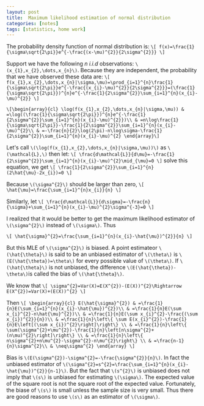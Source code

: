 ```yaml
---
layout: post
title:  Maximum likelihood estimation of normal distribution
categories: [notes]
tags: [statistics, home work]
---
```


The probability density function of normal distribution is:
`\[
f(x)=\frac{1}{\sigma\sqrt{2\pi}}e^{-\frac{(x-\mu)^{2}}{2\sigma^{2}}}
\]`


Support we have the following *n i.i.d* observations: `\(x_{1},x_{2},\dots,x_{n}\)`.
Because they are independent, the probability that we have observed
these data are:
`\[
f(x_{1},x_{2},\dots,x_{n}|\sigma,\mu)=\prod_{i=1}^{n}\frac{1}{\sigma\sqrt{2\pi}}e^{-\frac{(x_{i}-\mu)^{2}}{2\sigma^{2}}}=(\frac{1}{\sigma\sqrt{2\pi}})^{n}e^{-\frac{1}{2\sigma^{2}}\sum_{i=1}^{n}(x_{i}-\mu)^{2}}
\]`


`\[\begin{array}{cl}
\log(f(x_{1},x_{2},\dots,x_{n}|\sigma,\mu)) & =\log((\frac{1}{\sigma\sqrt{2\pi}})^{n}e^{-\frac{1}{2\sigma^{2}}\sum_{i=1}^{n}(x_{i}-\mu)^{2}})\\
 & =n\log\frac{1}{\sigma\sqrt{2\pi}}-\frac{1}{2\sigma^{2}}\sum_{i=1}^{n}(x_{i}-\mu)^{2}\\
 & =-\frac{n}{2}\log(2\pi)-n\log\sigma-\frac{1}{2\sigma^{2}}\sum_{i=1}^{n}(x_{i}-\mu)^{2}
\end{array}\]`

Let's call `\(\log(f(x_{1},x_{2},\dots,x_{n}|\sigma,\mu))\)` as `\(\mathcal{L},\)`
then let:
`\[
\frac{d\mathcal{L}}{d\mu}=-\frac{1}{2\sigma^{2}}\sum_{i=1}^{n}(x_{i}-\mu)^{2}\mid_{\mu}=0
\]`
 solve this equation, we get 
`\[
\frac{1}{2\sigma^{2}}\sum_{i=1}^{n}(2\hat{\mu}-2x_{i})=0
\]`

Because `\(\sigma^{2}\)` should be larger than zero,
`\[
\hat{\mu}=\frac{\sum_{i=1}^{n}x_{i}}{n}
\]`


Similarly, let
`\[
\frac{d\mathcal{L}}{d\sigma}=-\frac{n}{\sigma}+\sum_{i=1}^{n}(x_{i}-\mu)^{2}\sigma^{-3}=0
\]`


I realized that it would be better to get the maximum likelihood estimator
of `\(\sigma^{2}\)` instead of `\(\sigma\)`. Thus

`\[
\hat{\sigma}^{2}=\frac{\sum_{i=1}^{n}(x_{i}-\hat{\mu})^{2}}{n}
\]`


But this MLE of `\(\sigma^{2}\)` is biased. A point estimateor `\(\hat{\theta}\)` is said to be an unbiased estimator
of `\(\theta\)` is `\(E(\hat{\theta})=\theta\)` for every possible value
of `\(\theta\)`. If `\(\hat{\theta}\)` is not unbiased, the difference `\(E(\hat{\theta})-\theta\)`is
called the bias of `\(\hat{\theta}\)`.

We know that 
`\[
\sigma^{2}=Var(X)=E(X^{2})-(E(X))^{2}\Rightarrow E(X^{2})=Var(X)+(E(X))^{2}
\]`

Then
`\[
\begin{array}{cl}
E(\hat{\sigma}^{2}) & =\frac{1}{n}E(\sum_{i=1}^{n}(x_{i}-\hat{\mu})^{2})\\
 & =\frac{1}{n}E(\sum x_{i}^{2}-n\hat{\mu}^{2})\\
 & =\frac{1}{n}E(\sum x_{i}^{2}-\frac{(\sum x_{i})^{2}}{n})\\
 & =\frac{1}{n}\left\{ \sum E(x_{i}^{2})-\frac{1}{n}E\left[(\sum x_{i})^{2}\right]\right\} \\
 & =\frac{1}{n}\left\{ \sum(\sigma^{2}+\mu^{2})-\frac{1}{n}\left[n\sigma^{2}+(n\mu)^{2}\right]\right\} \\
 & =\frac{1}{n}\left\{ n\sigma^{2}+n\mu^{2}-\sigma^{2}-n\mu^{2}\right\} \\
 & =\frac{n-1}{n}\sigma^{2}\\
 & \neq\sigma^{2}
\end{array}
\]`


Bias is `\(E(\sigma^{2})-\sigma^{2}=-\frac{\sigma^{2}}{n}\)`. In fact the unbiased estimator of
`\(\sigma^{2}=s^{2}=\frac{\sum_{i=1}^{n}(x_{i}-\hat{\mu})^{2}}{n-1}\)`.
But the fact that `\(s^{2}\)` is unbiased does not imply that `\(s\)` is
unbiased for estimating `\(\sigma\)`. The expected value of the square
root is not the square root of the expected value. Fortunately, the
biase of `\(s\)` is small unless the sample size is very small. Thus
there are good reasons to use `\(s\)` as an estimator of `\(\sigma\)`.

